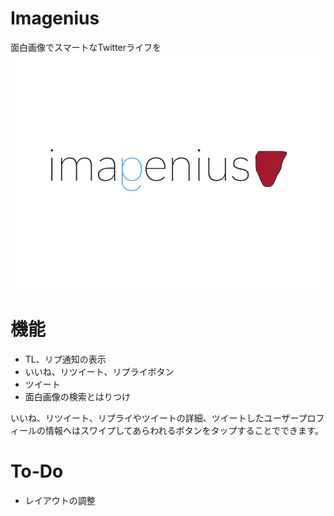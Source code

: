 # Imagenius
面白画像でスマートなTwitterライフを
![imagenius_logo](extra/imagenius-logo.png)

# 機能  
- TL、リプ通知の表示
- いいね、リツイート、リプライボタン
- ツイート
- 面白画像の検索とはりつけ
 
いいね、リツイート、リプライやツイートの詳細、ツイートしたユーザープロフィールの情報へはスワイプしてあらわれるボタンをタップすることでできます。

# To-Do
- レイアウトの調整
